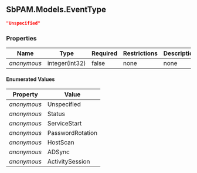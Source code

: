 
<h2 id="tocS_SbPAM.Models.EventType">SbPAM.Models.EventType</h2>

<a id="schemasbpam.models.eventtype"></a>
<a id="schema_SbPAM.Models.EventType"></a>
<a id="tocSsbpam.models.eventtype"></a>
<a id="tocssbpam.models.eventtype"></a>

```json
"Unspecified"

```

### Properties

|Name|Type|Required|Restrictions|Description|
|---|---|---|---|---|
|*anonymous*|integer(int32)|false|none|none|

#### Enumerated Values

|Property|Value|
|---|---|
|*anonymous*|Unspecified|
|*anonymous*|Status|
|*anonymous*|ServiceStart|
|*anonymous*|PasswordRotation|
|*anonymous*|HostScan|
|*anonymous*|ADSync|
|*anonymous*|ActivitySession|



